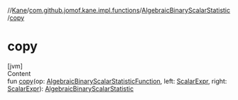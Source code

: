 //[Kane](../../index.md)/[com.github.jomof.kane.impl.functions](../index.md)/[AlgebraicBinaryScalarStatistic](index.md)/[copy](copy.md)



# copy  
[jvm]  
Content  
fun [copy](copy.md)(op: [AlgebraicBinaryScalarStatisticFunction](../-algebraic-binary-scalar-statistic-function/index.md), left: [ScalarExpr](../../com.github.jomof.kane/-scalar-expr/index.md), right: [ScalarExpr](../../com.github.jomof.kane/-scalar-expr/index.md)): [AlgebraicBinaryScalarStatistic](index.md)  



